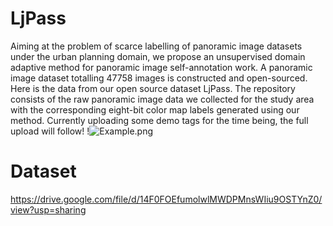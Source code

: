 # LjPass
Aiming at the problem of scarce labelling of panoramic image datasets under the urban planning domain, we propose an unsupervised domain adaptive method for panoramic image self-annotation work. A panoramic image dataset totalling 47758 images is constructed and open-sourced.
Here is the data from our open source dataset LjPass.
The repository consists of the raw panoramic image data we collected for the study area with the corresponding eight-bit color map labels generated using our method.
Currently uploading some demo tags for the time being, the full upload will follow!
!![Example.png](Example.png)

# Dataset
https://drive.google.com/file/d/14F0FOEfumolwlMWDPMnsWIiu9OSTYnZ0/view?usp=sharing
